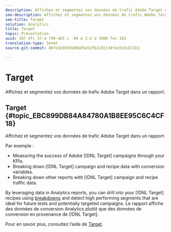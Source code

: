 ```yaml
---
description: Affichez et segmentez vos données de trafic Adobe Target dans un rapport.
seo-description: Affichez et segmentez vos données de trafic Adobe Target dans un rapport.
seo-title: Target
solution: Analytics
title: Target
topic: Présentation
uuid: 387 dfc 37-d 799-465 c -99 e 3-2 d 3980 fec 183
translation-type: tm+mt
source-git-commit: 86fe1b3650100a05e52fb2102134fee515c871b1

---
```



# Target

Affichez et segmentez vos données de trafic Adobe Target dans un rapport.

## Target {#topic_EBC899DB84A84780A1B8EE95C6C4CF18}

Affichez et segmentez vos données de trafic Adobe Target dans un rapport.

Par exemple :

* Measuring the success of Adobe [!DNL Target] campaigns through your KPIs.
* Breaking down [!DNL Target] campaign and recipe data with conversion variables.
* Breaking down other reports with [!DNL Target] campaign and recipe traffic data.

By leveraging data in Analytics reports, you can drill into your [!DNL Target] recipes using [breakdowns](/help/analyze/reports-analytics/reports-customize/breakdowns.md) and detect high performing segments that are ideal for future tests and potentially targeted campaigns. Le rapport affiche des données de conversion Analytics plutôt que des données de conversion en provenance de [!DNL Target].

Pour en savoir plus, consultez l’aide de [Target](https://help.testandtarget.omniture.com/).
